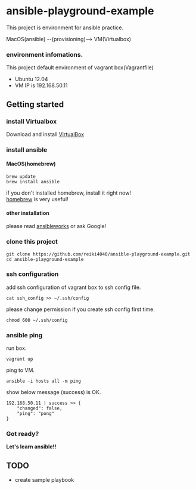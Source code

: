 # ansible-playground-example

This project is environment for ansible practice.  

MacOS(ansible) --(provisioning)--> VM(Virtualbox)

### environment infomations.

This project default environment of vagrant box(Vagrantfile)

* Ubuntu 12.04
* VM IP is 192.168.50.11

## Getting started

### install Virtualbox

Download and install [VirtualBox](https://www.virtualbox.org/)

### install ansible

#### MacOS(homebrew)

    brew update  
    brew install ansible

if you don't installed homebrew, install it right now!  
[homebrew](http://brew.sh/) is very useful!

#### other installation

please read [ansibleworks](http://www.ansibleworks.com/docs/intro_installation.html
) or ask Google!

### clone this project

    git clone https://github.com/reiki4040/ansible-playground-example.git
    cd ansible-playground-example


### ssh configuration

add ssh configuration of vagrant box to ssh config file.

    cat ssh_config >> ~/.ssh/config

please change permission if you create ssh config first time.

    chmod 600 ~/.ssh/config

### ansible ping

run box.
    
    vagrant up

ping to VM.

    ansible -i hosts all -m ping

show below message (success) is OK.

    192.168.50.11 | success >> {
        "changed": false, 
        "ping": "pong"
    }

### Got ready?

**Let's learn ansible!!**

## TODO

* create sample playbook